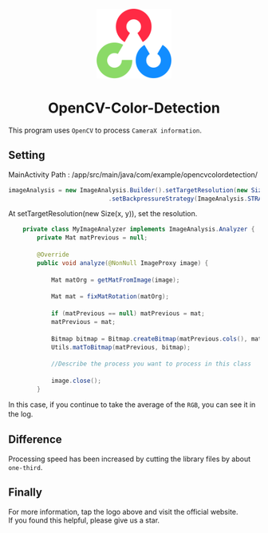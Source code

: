 <p align="center">
  <a href="https://opencv.org/" rel="noopener" target="_blank"><img width="150" src="/OpenCV_logo.svg" alt="OpenCV logo"></a>
</p>

<h1 align="center">OpenCV-Color-Detection</h1>

This program uses `OpenCV` to process `CameraX information`.   
## Setting
MainActivity Path : /app/src/main/java/com/example/opencvcolordetection/
``` Java
imageAnalysis = new ImageAnalysis.Builder().setTargetResolution(new Size(176, 144))
                            .setBackpressureStrategy(ImageAnalysis.STRATEGY_KEEP_ONLY_LATEST).build();
``` 
At setTargetResolution(new Size(x, y)), set the resolution. 
``` Java
    private class MyImageAnalyzer implements ImageAnalysis.Analyzer {
        private Mat matPrevious = null;

        @Override
        public void analyze(@NonNull ImageProxy image) {

            Mat matOrg = getMatFromImage(image);

            Mat mat = fixMatRotation(matOrg);

            if (matPrevious == null) matPrevious = mat;
            matPrevious = mat;

            Bitmap bitmap = Bitmap.createBitmap(matPrevious.cols(), matPrevious.rows(), Bitmap.Config.ARGB_8888);
            Utils.matToBitmap(matPrevious, bitmap);
            
            //Describe the process you want to process in this class

            image.close();
        }
``` 
In this case, if you continue to take the average of the `RGB`, you can see it in the log.　　

## Difference
Processing speed has been increased by cutting the library files by about `one-third`.

## Finally
For more information, tap the logo above and visit the official website.  
If you found this helpful, please give us a star.
